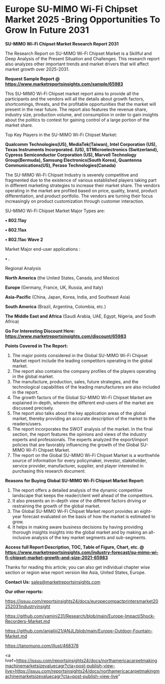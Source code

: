 # Europe SU-MIMO Wi-Fi Chipset Market 2025 -Bring Opportunities To Grow In Future 2031

<strong>SU-MIMO Wi-Fi Chipset Market Research Report 2031</strong>

The Research Report on SU-MIMO Wi-Fi Chipset Market is a Skillful and Deep Analysis of the Present Situation and Challenges. This research report also analyzes other important trends and market drivers that will affect market growth over 2025-2031.

<strong>Request Sample Report @ <a href=https://www.marketreportsinsights.com/sample/65983>https://www.marketreportsinsights.com/sample/65983</a></strong>

This SU-MIMO Wi-Fi Chipset market report aims to provide all the participants and the vendors will all the details about growth factors, shortcomings, threats, and the profitable opportunities that the market will present in the near future. The report also features the revenue share, industry size, production volume, and consumption in order to gain insights about the politics to contest for gaining control of a large portion of the market share.

Top Key Players in the SU-MIMO Wi-Fi Chipset Market:

<strong>Qualcomm Technologies(US), MediaTek(Taiwan), Intel Corporation (US), Texas Instruments Incorporated. (US), STMicroelectronics (Switzerland), Cypress Semiconductor Corporation (US), Marvell Technology Group(Bermuda), Samsung Electronics(South Korea), Quantenna Communications(US), Peraso Technologies(Canada)</strong>

The SU-MIMO Wi-Fi Chipset Industry is severely competitive and fragmented due to the existence of various established players taking part in different marketing strategies to increase their market share. The vendors operating in the market are profiled based on price, quality, brand, product differentiation, and product portfolio. The vendors are turning their focus increasingly on product customization through customer interaction.

SU-MIMO Wi-Fi Chipset Market Major Types are:

<strong>• 802.11ay

• 802.11ax

• 802.11ac Wave 2</strong>

Market Major end-user applications :

<strong>• .</strong>

Regional Analysis

</u><strong><b>North America</b></strong> (the United States, Canada, and Mexico)

<strong><b>Europe </b></strong>(Germany, France, UK, Russia, and Italy)

<strong><b>Asia-Pacific</b></strong> (China, Japan, Korea, India, and Southeast Asia)

<strong><b>South America</b></strong> (Brazil, Argentina, Colombia, etc.)

<strong><b>The Middle East and Africa</b></strong> (Saudi Arabia, UAE, Egypt, Nigeria, and South Africa)

<strong>Go For Interesting Discount Here: <a href=https://www.marketreportsinsights.com/discount/65983>https://www.marketreportsinsights.com/discount/65983</a></strong>

<strong>Points Covered in The Report:</strong>
<ol>
  <li>The major points considered in the Global SU-MIMO Wi-Fi Chipset Market report include the leading competitors operating in the global market.</li>
  <li>The report also contains the company profiles of the players operating in the global market.</li>
  <li>The manufacture, production, sales, future strategies, and the technological capabilities of the leading manufacturers are also included in the report.</li>
  <li>The growth factors of the Global SU-MIMO Wi-Fi Chipset Market are explained in-depth, wherein the different end-users of the market are discussed precisely.</li>
  <li>The report also talks about the key application areas of the global market, thereby providing an accurate description of the market to the readers/users.</li>
  <li>The report incorporates the SWOT analysis of the market. In the final section, the report features the opinions and views of the industry experts and professionals. The experts analyzed the export/import policies that are favorably influencing the growth of the Global SU-MIMO Wi-Fi Chipset Market.</li>
  <li>The report on the Global SU-MIMO Wi-Fi Chipset Market is a worthwhile source of information for every policymaker, investor, stakeholder, service provider, manufacturer, supplier, and player interested in purchasing this research document.</li>
</ol>
<strong>Reasons for Buying Global SU-MIMO Wi-Fi Chipset Market Report:</strong>

<ol>
  <li>The report offers a detailed analysis of the dynamic competitive landscape that keeps the reader/client well ahead of the competitors.</li>
  <li>It also presents an in-depth view of the different factors driving or restraining the growth of the global market.</li>
  <li>The Global SU-MIMO Wi-Fi Chipset Market report provides an eight-year forecast evaluated on the basis of how the market is estimated to grow.</li>
  <li>It helps in making aware business decisions by having providing thorough insights insights into the global market and by making an all-inclusive analysis of the key market segments and sub-segments.</li>
</ol>
<strong>Access full Report Description, TOC, Table of Figure, Chart, etc. @ <a href=https://www.marketreportsinsights.com/industry-forecast/su-mimo-wi-fi-chipset-market-growth-and-size-2021-65983>https://www.marketreportsinsights.com/industry-forecast/su-mimo-wi-fi-chipset-market-growth-and-size-2021-65983</a></strong>


Thanks for reading this article; you can also get individual chapter wise section or region wise report version like Asia, United States, Europe.

<strong>Contact Us:</strong>
sales@marketreportsinsights.com

<strong>Our other reports:</strong>

<a href=https://issuu.com/reportsinsights24/docs/europecompactprintersmarket20252031industryinsight>https://issuu.com/reportsinsights24/docs/europecompactprintersmarket20252031industryinsight</a>

<a href=https://github.com/yamini231/Research/blob/main/Europe-Impact/Shock-Recorders-Market.md>https://github.com/yamini231/Research/blob/main/Europe-Impact/Shock-Recorders-Market.md</a>

<a href=https://github.com/anjaliiii21/ANJL/blob/main/Europe-Outdoor-Fountain-Market.md>https://github.com/anjaliiii21/ANJL/blob/main/Europe-Outdoor-Fountain-Market.md</a>

<a href=https://tanomuno.com/illust/468378>https://tanomuno.com/illust/468378</a>

<a href=https://issuu.com/reportsinsights24/docs/northamericacarpetmakingmachinemarketsizevaluecagr?cta=post-publish-view-live>https://issuu.com/reportsinsights24/docs/northamericacarpetmakingmachinemarketsizevaluecagr?cta=post-publish-view-live</a>"
